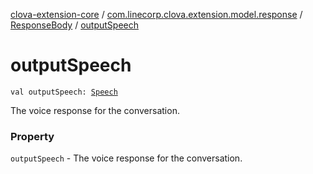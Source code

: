 [clova-extension-core](../../index.md) / [com.linecorp.clova.extension.model.response](../index.md) / [ResponseBody](index.md) / [outputSpeech](./output-speech.md)

# outputSpeech

`val outputSpeech: `[`Speech`](../-speech.md)

The voice response for the conversation.

### Property

`outputSpeech` - The voice response for the conversation.